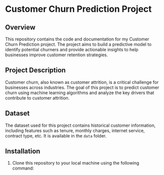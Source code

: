 # Customer Churn Prediction Project

## Overview

This repository contains the code and documentation for my Customer Churn Prediction project. The project aims to build a predictive model to identify potential churners and provide actionable insights to help businesses improve customer retention strategies.

## Project Description

Customer churn, also known as customer attrition, is a critical challenge for businesses across industries. The goal of this project is to predict customer churn using machine learning algorithms and analyze the key drivers that contribute to customer attrition.

## Dataset

The dataset used for this project contains historical customer information, including features such as tenure, monthly charges, internet service, contract type, etc. It is available in the `data` folder.

## Installation

1. Clone this repository to your local machine using the following command:




